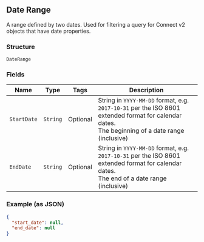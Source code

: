 ## Date Range

A range defined by two dates. Used for filtering a query for Connect v2 
objects that have date properties.

### Structure

`DateRange`

### Fields

| Name | Type | Tags | Description |
|  --- | --- | --- | --- |
| `StartDate` | `String` | Optional | String in `YYYY-MM-DD` format, e.g. `2017-10-31` per the ISO 8601<br>extended format for calendar dates.<br>The beginning of a date range (inclusive) |
| `EndDate` | `String` | Optional | String in `YYYY-MM-DD` format, e.g. `2017-10-31` per the ISO 8601<br>extended format for calendar dates.<br>The end of a date range (inclusive) |

### Example (as JSON)

```json
{
  "start_date": null,
  "end_date": null
}
```

